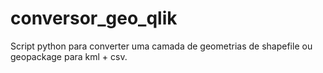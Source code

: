 # conversor_geo_qlik
Script python para converter uma camada de geometrias de shapefile ou geopackage para kml + csv.
